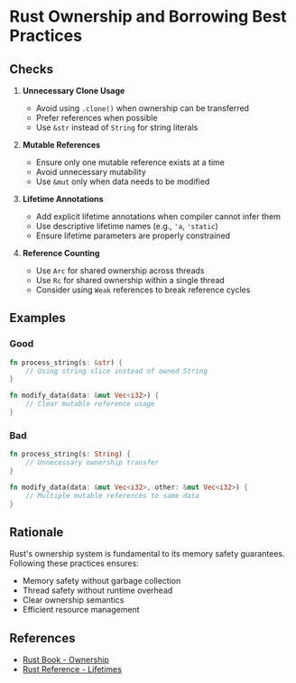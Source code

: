 # Rust Ownership and Borrowing Best Practices

## Checks

1. **Unnecessary Clone Usage**
   - Avoid using `.clone()` when ownership can be transferred
   - Prefer references when possible
   - Use `&str` instead of `String` for string literals

2. **Mutable References**
   - Ensure only one mutable reference exists at a time
   - Avoid unnecessary mutability
   - Use `&mut` only when data needs to be modified

3. **Lifetime Annotations**
   - Add explicit lifetime annotations when compiler cannot infer them
   - Use descriptive lifetime names (e.g., `'a`, `'static`)
   - Ensure lifetime parameters are properly constrained

4. **Reference Counting**
   - Use `Arc` for shared ownership across threads
   - Use `Rc` for shared ownership within a single thread
   - Consider using `Weak` references to break reference cycles

## Examples

### Good
```rust
fn process_string(s: &str) {
    // Using string slice instead of owned String
}

fn modify_data(data: &mut Vec<i32>) {
    // Clear mutable reference usage
}
```

### Bad
```rust
fn process_string(s: String) {
    // Unnecessary ownership transfer
}

fn modify_data(data: &mut Vec<i32>, other: &mut Vec<i32>) {
    // Multiple mutable references to same data
}
```

## Rationale

Rust's ownership system is fundamental to its memory safety guarantees. Following these practices ensures:
- Memory safety without garbage collection
- Thread safety without runtime overhead
- Clear ownership semantics
- Efficient resource management

## References

- [Rust Book - Ownership](mdc:https:/doc.rust-lang.org/book/ch04-00-understanding-ownership.html)
- [Rust Reference - Lifetimes](mdc:https:/doc.rust-lang.org/reference/lifetimes.html) 
